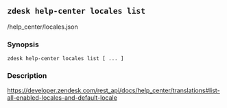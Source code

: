 ## `zdesk help-center locales list`

/help_center/locales.json

### Synopsis

    zdesk help-center locales list [ ... ]

### Description

https://developer.zendesk.com/rest_api/docs/help_center/translations#list-all-enabled-locales-and-default-locale

